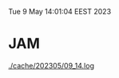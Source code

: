 Tue  9 May 14:01:04 EEST 2023
# JAM
<a href='./cache/202305/09_14.log'>./cache/202305/09_14.log</a>
